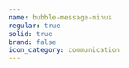```yaml
---
name: bubble-message-minus
regular: true
solid: true
brand: false
icon_category: communication
---
```

